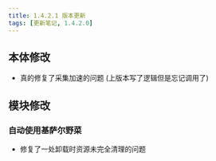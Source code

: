 ```yaml
---
title: 1.4.2.1 版本更新
tags: [更新笔记, 1.4.2.0]
---
```


## 本体修改

- 真的修复了采集加速的问题 (上版本写了逻辑但是忘记调用了)

## 模块修改

### 自动使用基萨尔野菜

- 修复了一处卸载时资源未完全清理的问题